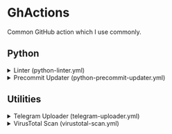 # GhActions

Common GitHub action which I use commonly.

## Python

<details><summary>Linter (python-linter.yml)</summary>

| Name                    | Input Data Type | Default            | Input Type | Mandatory? | Description                   |
|-------------------------|-----------------|--------------------|------------|------------|-------------------------------|
| `CACHE_DEPENDENCY_PATH` | String          | `requirements.txt` | inputs     | ❎          | Path(s) to requirements file. |
| `PYTHON_VERSION`        | String          | `3.x`              | inputs     | ❎          | Python Version to Use.        |

</details>

<details><summary>Precommit Updater (python-precommit-updater.yml)</summary>

| Name                    | Input Data Type | Default            | Input Type | Required? | Description                                     |
|-------------------------|-----------------|--------------------|------------|-----------|-------------------------------------------------|
| `GH_TOKEN`              | String          | -                  | secrets    | ✅         | [Github Token][GH-TOKEN] to raise Pull Request. |
| `CACHE_DEPENDENCY_PATH` | String          | `requirements.txt` | inputs     | ❎         | Path(s) to requirements file.                   |
| `PYTHON_VERSION`        | String          | `3.x`              | inputs     | ❎         | Python Version to Use.                          |

</details>

## Utilities

<details><summary>Telegram Uploader (telegram-uploader.yml)</summary>

| Name                          | Input Data Type | Default       | Input Type | Mandatory? | Description                              |
|-------------------------------|-----------------|---------------|------------|------------|------------------------------------------|
| `TELEGRAM_API_ID`             | Integer         | -             | secrets    | ✅          | API ID from [Telegram][TELEGRAM-TOKEN]   |
| `TELEGRAM_API_HASH`           | String          | -             | secrets    | ✅          | API HASH from [Telegram][TELEGRAM-TOKEN] |
| `TELEGRAM_BOT_TOKEN`          | String          | -             | secrets    | ✅          | Bot Token from [Telegram][BOT-TOKEN]     |
| `TELEGRAM_CHAT_ID`            | Integer         | -             | secrets    | ✅          | CHAT ID from [Telegram][CHAT-ID]         |
| `STICKER_ID`                  | String          | -             | inputs     | ✅          | STICKER ID from Telegram.                |
| `CHANGELOG_GITHUB_REPOSITORY` | String          | Your own repo | inputs     | ❎          | GitHub Repo for changelog URL.           |

</details>

<details><summary>VirusTotal Scan (virustotal-scan.yml)</summary>

| Name           | Input Data Type | Default | Input Type | Mandatory? | Description                                    |
|----------------|-----------------|---------|------------|------------|------------------------------------------------|
| `GITHUB_TOKEN` | String          | -       | secrets    | ✅          | [Github Token][GH-TOKEN] to edit Release info. |
| `VT_API_KEY`   | String          | -       | secrets    | ✅          | Virus Total API Key.                           |
| `FILES`        | String          | -       | inputs     | ✅          | Files to Scan.                                 |
| `REQUEST_RATE` | String          | -       | inputs     | ❎          | Rate Limit for Virus Total API.                |

</details>

[GH-TOKEN]: https://github.com/settings/tokens

[TELEGRAM-TOKEN]: https://my.telegram.org/apps

[BOT-TOKEN]: https://t.me/BotFather

[CHAT-ID]: https://t.me/username_to_id_bot
